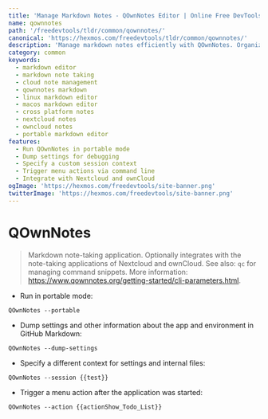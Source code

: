 ```yaml
---
title: 'Manage Markdown Notes - QOwnNotes Editor | Online Free DevTools by Hexmos'
name: qownnotes
path: '/freedevtools/tldr/common/qownnotes/'
canonical: 'https://hexmos.com/freedevtools/tldr/common/qownnotes/'
description: 'Manage markdown notes efficiently with QOwnNotes. Organize, edit, and integrate with cloud services for seamless note-taking. Free online tool, no registration required.'
category: common
keywords:
  - markdown editor
  - markdown note taking
  - cloud note management
  - qownnotes markdown
  - linux markdown editor
  - macos markdown editor
  - cross platform notes
  - nextcloud notes
  - owncloud notes
  - portable markdown editor
features:
  - Run QOwnNotes in portable mode
  - Dump settings for debugging
  - Specify a custom session context
  - Trigger menu actions via command line
  - Integrate with Nextcloud and ownCloud
ogImage: 'https://hexmos.com/freedevtools/site-banner.png'
twitterImage: 'https://hexmos.com/freedevtools/site-banner.png'
---
```


# QOwnNotes

> Markdown note-taking application.
> Optionally integrates with the note-taking applications of Nextcloud and ownCloud.
> See also: `qc` for managing command snippets.
> More information: <https://www.qownnotes.org/getting-started/cli-parameters.html>.

- Run in portable mode:

`QOwnNotes --portable`

- Dump settings and other information about the app and environment in GitHub Markdown:

`QOwnNotes --dump-settings`

- Specify a different context for settings and internal files:

`QOwnNotes --session {{test}}`

- Trigger a menu action after the application was started:

`QOwnNotes --action {{actionShow_Todo_List}}`
